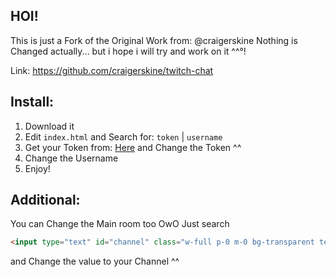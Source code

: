 HOI!
---
This is just a Fork of the Original Work from: @craigerskine
Nothing is Changed actually... but i hope i will try and work on it ^^°!

Link: https://github.com/craigerskine/twitch-chat

Install:
---
1. Download it
2. Edit `index.html` and Search for: `token` | `username`
3. Get your Token from: [Here](https://twitchapps.com/tmi) and Change the Token ^^
4. Change the Username
5. Enjoy!

Additional:
---
You can Change the Main room too OwO
Just search
```html
<input type="text" id="channel" class="w-full p-0 m-0 bg-transparent text-grey hover:text-white focus:text-white font-bold inline-block appearance-none focus:outline-none" value="qrayg, sdshepard, rifftrax" placeholder="channel name" />
```
and Change the value to your Channel ^^
